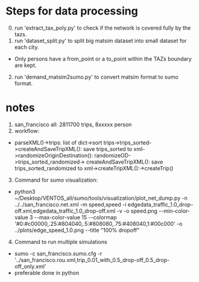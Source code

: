 # Steps for data processing
0. run 'extract_tax_poly.py' to check if the network is covered fully by the tazs.
1. run 'dataset_split.py' to split big matsim dataset into small dataset for each city.
 * Only persons have a from_point or a to_point within the TAZs boundary are kept.
2. run 'demand_matsim2sumo.py' to convert matsim format to sumo format.

# notes 
1. san_francisco all: 2811700 trips, 8xxxxx person
2. workflow:
 * parseXML()->trips: list of dict->sort trips->trips_sorted->createAndSaveTripXML(): 
 save trips_sorted to xml->randomizeOriginDestination(): randomizeOD->trips_sorted_randomized->
 createAndSaveTripXML(): save trips_sorted_randomized to xml->createTripXML():->createTrip()
3. Command for sumo visualization:
 * python3 ~/Desktop/VENTOS_all/sumo/tools/visualization/plot_net_dump.py -n ../../san_francisco.net.xml -m speed,speed -i edgedata_traffic_1.0_drop-off.xml,edgedata_traffic_1.0_drop-off.xml -v -o speed.png --min-color-value 3 --max-color-value 15 --colormap '#0:#c00000,.25:#804040,.5:#808080,.75:#408040,1:#00c000' -o ../plots/edge_speed_1.0.png --title "100% dropoff"
4. Command to run multiple simulations 
 * sumo -c san_francisco.sumo.cfg -r '../san_francisco.rou.xml,trip_0.01_with_0.5_drop-off_0.5_drop-off_only.xml'
 * preferable done in python